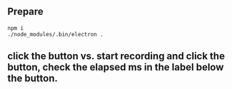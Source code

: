 ## Prepare
```
npm i
./node_modules/.bin/electron .
```

## click the button vs. start recording and click the button, check the elapsed ms in the label below the button.
